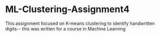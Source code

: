 # ML-Clustering-Assignment4
This assignment focused on K-means clustering to identify handwritten digits-- this was written for a course in Machine Learning
